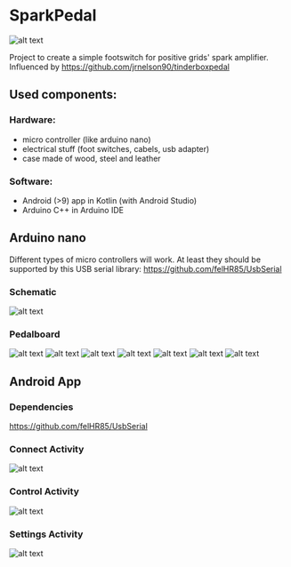 # SparkPedal
![alt text](https://github.com/nanos87/SparkPedal/blob/master/App/Android/app/src/main/res/mipmap-xxxhdpi/ic_launcher.png "logo")

Project to create a simple footswitch for positive grids' spark amplifier.
Influenced by https://github.com/jrnelson90/tinderboxpedal

## Used components:
### Hardware:
- micro controller (like arduino nano)
- electrical stuff (foot switches, cabels, usb adapter)
- case made of wood, steel and leather

### Software:
- Android (>9) app in Kotlin (with Android Studio)
- Arduino C++ in Arduino IDE


## Arduino nano
Different types of micro controllers will work.
At least they should be supported by this USB serial library: https://github.com/felHR85/UsbSerial

### Schematic
![alt text](https://github.com/nanos87/SparkPedal/blob/master/Arduino/SparkPedal_Schematic.png "schematic")

### Pedalboard
![alt text](https://github.com/nanos87/SparkPedal/blob/master/Pedalboard/pb_front.png "pedalboard front")
![alt text](https://github.com/nanos87/SparkPedal/blob/master/Pedalboard/pb_back.png "pedalboard back")
![alt text](https://github.com/nanos87/SparkPedal/blob/master/Pedalboard/pb_left.png "pedalboard left")
![alt text](https://github.com/nanos87/SparkPedal/blob/master/Pedalboard/pb_right.png "pedalboard right")
![alt text](https://github.com/nanos87/SparkPedal/blob/master/Pedalboard/pb_front_led.png "pedalboard led")
![alt text](https://github.com/nanos87/SparkPedal/blob/master/Pedalboard/pb_front_1.png "pedalboard top")
![alt text](https://github.com/nanos87/SparkPedal/blob/master/Pedalboard/Pedalboard.png "draft")


## Android App 
### Dependencies
https://github.com/felHR85/UsbSerial

### Connect Activity
![alt text](https://github.com/nanos87/SparkPedal/blob/master/App/Drafts/app_connect.png "connect")

### Control Activity
![alt text](https://github.com/nanos87/SparkPedal/blob/master/App/Drafts/app_control.png "control")

### Settings Activity
![alt text](https://github.com/nanos87/SparkPedal/blob/master/App/Drafts/app_setting.png "setting")